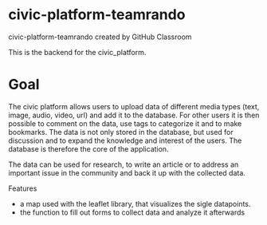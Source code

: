 # civic-platform-teamrando
civic-platform-teamrando created by GitHub Classroom

This is the backend for the civic_platform.

<h1>Goal</h1>

The civic platform allows users to upload data of different media types (text, image, audio, video, url) and add it to the database. For other users it is then possible to comment on the data, use tags to categorize it and to make bookmarks. The data is not only stored in the database, but used for discussion and to expand the knowledge and interest of the users.
The database is therefore the core of the application.

The data can be used for research, to write an article or to address an important issue in the community and back it up with the collected data.

Features

- a map used with the leaflet library, that visualizes the sigle datapoints.
- the function to fill out forms to collect data and analyze it afterwards
